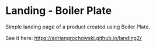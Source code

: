 # Landing - Boiler Plate
Simple landing page of a product created using Boiler Plate.

See it here: https://adriangrochowski.github.io/landing2/
